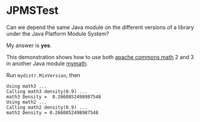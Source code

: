 # JPMSTest

Can we depend the same Java module on the different versions of a library under the Java Platform Module System?

My answer is __yes__.

This demonstration shows how to use both 
[apache commons math](https://commons.apache.org/proper/commons-math/) 2 and 3
in another Java module [mymath](https://github.com/walterxie/JPMSTest/blob/main/mymath/src/module-info.java).

Run `mydistr.MixVersion`, then 

```text
Using math3 ...
Calling math3 density(0.9) ...
math3 Density =  0.2660852498987548
Using math2 ...
Calling math2 density(0.9) ...
math2 Density = 0.2660852498987548
```


